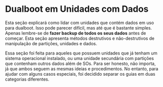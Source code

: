 # Dualboot em Unidades com Dados

Esta seção explicará como lidar com unidades que contém dados em uso para dualboot. Isso pode parecer difícil, mas até que é bastante simples. Apenas lembre-se de **fazer backup de todos os seus dados** antes de começar. Esta seção apresenta métodos destrutivos e não-destrutivos de manipulação de partições, unidades e dados.

Essa seção foi feita para aqueles que possuem unidades que já tenham um sistema operacional instalado, ou uma unidade secundária com partições que contenham outros dados além de SOs. Para ser honesto, não importa, já que ambos seguem as mesmas ideias e procedimentos. No entanto, para ajudar com alguns casos especiais, foi decidido separar os guias em duas categorias diferentes.
